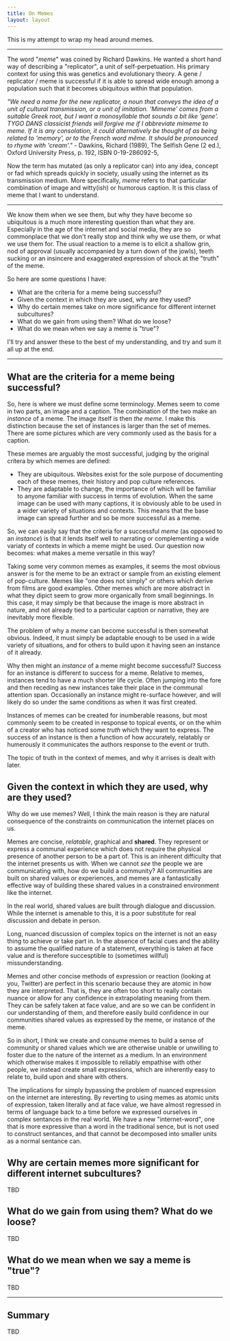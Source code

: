 ```yaml
---
title: On Memes
layout: layout
---
```


This is my attempt to wrap my head around memes.

---

The word "*meme*" was coined by Richard Dawkins. He wanted a short hand way of
describing a "replicator", a unit of self-perpetuation. His primary context
for using this was genetics and evolutionary theory. A gene / replicator /
meme is successful if it is able to spread wide enough among a
population such that it becomes ubiquitous within that population.

*"We need a name for the new replicator, a noun that conveys the idea of a unit
of cultural transmission, or a unit of imitation. 'Mimeme' comes from a
suitable Greek root, but I want a monosyllable that sounds a bit like 'gene'.
TYGO DANS classicist friends will forgive me if I abbreviate mimeme to meme.
If it is any consolation, it could alternatively be thought of as being
related to 'memory', or to the French word même. It should be pronounced to
rhyme with 'cream'."* - Dawkins, Richard (1989), The Selfish Gene (2 ed.),
Oxford University Press, p. 192, ISBN 0-19-286092-5,

Now the term has mutated (as only a replicator can) into any idea, concept or
fad which spreads quickly in society, usually using the internet as its
transmission medium. More specifically, *meme* refers to that particular
combination of image and witty(ish) or humorous caption. It is this class of
meme that I want to understand.

---

We know them when we see them, but why they have become so ubiquitous is a
much more interesting question than what they are. Especially in the age of
the internet and social media, they are so commonplace that we don't really
stop and think why we use them, or what we use them for. The usual reaction
to a meme is to elicit a shallow grin, nod of approval (usually accompanied by
a turn down of the jowls), teeth sucking or an insincere and exaggerated 
expression of shock at the "truth" of the meme.

So here are some questions I have:
- What are the criteria for a meme being successful?
- Given the context in which they are used, why are they used?
- Why do certain memes take on more significance for different internet
  subcultures?
- What do we gain from using them? What do we loose?
- What do we mean when we say a meme is "true"?

I'll try and answer these to the best of my understanding, and try and sum it
all up at the end.

---

## What are the criteria for a meme being successful?

So, here is where we must define some terminology. Memes seem to come in two
parts, an image and a caption. The combination of the two make an *instance*
of a meme. The image itself is then *the meme*. I make this distinction because
the set of instances is larger than the set of memes. There are some pictures
which are very commonly used as the basis for a caption.

These memes are arguably the most successful, judging by the original critera
by which memes are defined:

- They are ubiquitous. Websites exist for the sole purpose of documenting each
  of these memes, their history and pop culture references.
- They are adaptable to change, the importance of which will be familiar to
  anyone familiar with success in terms of evolution. When the same image can
  be used with many captions, it is obviously able to be used in a wider
  variety of situations and contexts. This means that the base image can
  spread further and so be more successful as a meme.

So, we can easily say that the criteria for a successful *meme* (as
opposed to an *instance*) is that it lends itself well to narrating or
complementing a wide variaty of contexts in which a meme might be used. Our
question now becomes: what makes a meme versatile in this way?

Taking some very common memes as examples, it seems the most obvious answer is
for the meme to be an extract or sample from an existing element of 
pop-culture. Memes like "one does not simply" or others which derive from
films are good examples. Other memes which are more abstract in what they
dipict seem to grow more organically from small beginnings. In this case, it
may simply be that because the image is more abstract in nature, and not
already tied to a particular caption or narrative, they are inevitably more
flexible.

The problem of why a *meme* can become successful is then somewhat obvious.
Indeed, it must simply be adaptable enough to be used in a wide variety of
situations, and for others to build upon it having seen an instance of it
already.

Why then might an *instance* of a meme might become successful? Success for
an instance is different to success for a meme. Relative to memes, instances
tend to have a much shorter life cycle. Often jumping into the fore and
then receding as new instances take their place in the communal attention span.
Occasionally an instance might re-surface however, and will likely do so under
the same conditions as when it was first created.

Instances of memes can be created for inumberable reasons, but most commonly
seem to be created in response to topical events, or on the whim of a creator
who has noticed some *truth* which they want to express. The success of an
instance is then a function of how accurately, relatably or humerously it
communicates the authors response to the event or truth.

The topic of truth in the context of memes, and why it arrises is dealt with
later.


## Given the context in which they are used, why are they used?

Why do we use memes? Well, I think the main reason is they are natural
consequence of the constraints on communication the internet places on us.

Memes are concise, *relatable*, graphical and **shared**. They represent or
express a communal experience which does not require the physical presence of
another person to be a part of. This is an inherent difficulty that the
internet presents us with. When we cannot *see* the people we are communicating
with, how do we build a community? All communities are built on shared values
or experiences, and memes are a fantastically effective way of building
these shared values in a constrained environment like the internet.

In the real world, shared values are built through dialogue and discussion.
While the internet is amenable to this, it is a poor substitute for
real discussion and debate in person.

Long, nuanced discussion of complex topics on the internet is not an easy
thing to achieve or take part in. In the absence of facial cues and the
ability to assume the qualified nature of a statement, everything is taken at
face value and is therefore succesptible to (sometimes willful)
missunderstanding.

Memes and other concise methods of expression or reaction (looking at you,
Twitter) are perfect in this scenario because they are atomic in how they are
interpreted. That is, they are often too short to really contain nuance or
allow for any confidence in extrapolating meaning from them. They can be
safely taken at face value, and are so we can be confident in our understanding
of them, and therefore easily build confidence in our communities shared values
as expressed by the meme, or instance of the meme.

So in short, I think we create and consume memes to build a sense of community
or shared values which we are otherwise unable or unwilling to foster due to
the nature of the internet as a medium. In an environment which otherwise makes
it impossible to reliably empathise with other people, we instead create small
expressions, which are inherently easy to relate to, build upon and share with
others.

The implications for simply bypassing the problem of nuanced expression on the
internet are interesting. By reverting to using memes as atomic units of
expression, taken literally and at face value, we have almost regressed in
terms of language back to a time before we expressed ourselves in complex
sentances in the real world. We have a new "internet-word", one that is more
expressive than a word in the traditional sence, but is not used to construct
sentances, and that cannot be decomposed into smaller units as a normal
sentance can.

## Why are certain memes more significant for different internet subcultures?

TBD

## What do we gain from using them? What do we loose?

TBD

## What do we mean when we say a meme is "true"?

TBD

---

## Summary

TBD

